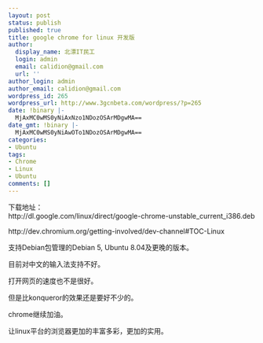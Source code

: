 ```yaml
---
layout: post
status: publish
published: true
title: google chrome for linux 开发版
author:
  display_name: 北漂IT民工
  login: admin
  email: calidion@gmail.com
  url: ''
author_login: admin
author_email: calidion@gmail.com
wordpress_id: 265
wordpress_url: http://www.3gcnbeta.com/wordpress/?p=265
date: !binary |-
  MjAxMC0wMS0yNiAxNzo1NDozOSArMDgwMA==
date_gmt: !binary |-
  MjAxMC0wMS0yNiAwOTo1NDozOSArMDgwMA==
categories:
- Ubuntu
tags:
- Chrome
- Linux
- Ubuntu
comments: []
---
```

<p>下载地址：<br />
http://dl.google.com/linux/direct/google-chrome-unstable_current_i386.deb</p>
<p>http://dev.chromium.org/getting-involved/dev-channel#TOC-Linux</p>
<p>支持Debian包管理的Debian 5, Ubuntu 8.04及更晚的版本。</p>
<p>目前对中文的输入法支持不好。</p>
<p>打开网页的速度也不是很好。</p>
<p>但是比konqueror的效果还是要好不少的。</p>
<p>chrome继续加油。</p>
<p>让linux平台的浏览器更加的丰富多彩，更加的实用。</p>
